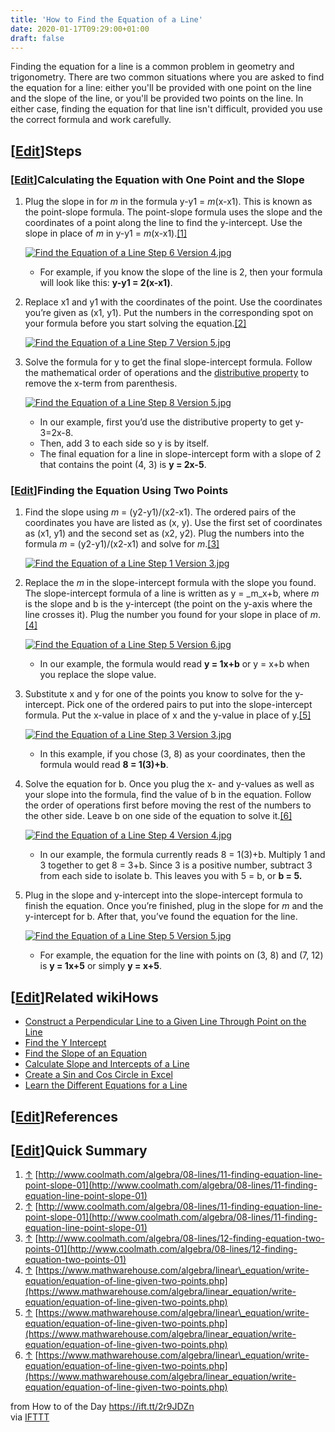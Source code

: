 ```yaml
---
title: 'How to Find the Equation of a Line'
date: 2020-01-17T09:29:00+01:00
draft: false
---
```


Finding the equation for a line is a common problem in geometry and trigonometry. There are two common situations where you are asked to find the equation for a line: either you'll be provided with one point on the line and the slope of the line, or you'll be provided two points on the line. In either case, finding the equation for that line isn't difficult, provided you use the correct formula and work carefully.

\[[Edit](https://www.wikihow.com/index.php?title=Find-the-Equation-of-a-Line&action=edit&section=1 "Edit section: Steps")\]Steps
--------------------------------------------------------------------------------------------------------------------------------

### \[[Edit](https://www.wikihow.com/index.php?title=Find-the-Equation-of-a-Line&action=edit&section=2 "Edit section: Calculating the Equation with One Point and the Slope")\]Calculating the Equation with One Point and the Slope

1.  Plug the slope in for _m_ in the formula y-y1 = _m_(x-x1). This is known as the point-slope formula. The point-slope formula uses the slope and the coordinates of a point along the line to find the y-intercept. Use the slope in place of _m_ in y-y1 = _m_(x-x1).[\[1\]](#_note-1)
    
    [![Find the Equation of a Line Step 6 Version 4.jpg](https://www.wikihow.com/images/thumb/d/d7/Find-the-Equation-of-a-Line-Step-6-Version-4.jpg/aid437759-v4-728px-Find-the-Equation-of-a-Line-Step-6-Version-4.jpg)](https://www.wikihow.com/Image:Find-the-Equation-of-a-Line-Step-6-Version-4.jpg)
    
    *   For example, if you know the slope of the line is 2, then your formula will look like this: **y-y1 = 2(x-x1)**.
2.  Replace x1 and y1 with the coordinates of the point. Use the coordinates you’re given as (x1, y1). Put the numbers in the corresponding spot on your formula before you start solving the equation.[\[2\]](#_note-2)
    
    [![Find the Equation of a Line Step 7 Version 5.jpg](https://www.wikihow.com/images/thumb/1/1a/Find-the-Equation-of-a-Line-Step-7-Version-5.jpg/aid437759-v4-728px-Find-the-Equation-of-a-Line-Step-7-Version-5.jpg)](https://www.wikihow.com/Image:Find-the-Equation-of-a-Line-Step-7-Version-5.jpg)
    
3.  Solve the formula for y to get the final slope-intercept formula. Follow the mathematical order of operations and the [distributive property](https://www.wikihow.com/Use-Distributive-Property-to-Solve-an-Equation "Use Distributive Property to Solve an Equation") to remove the x-term from parenthesis.
    
    [![Find the Equation of a Line Step 8 Version 5.jpg](https://www.wikihow.com/images/thumb/7/77/Find-the-Equation-of-a-Line-Step-8-Version-5.jpg/aid437759-v4-728px-Find-the-Equation-of-a-Line-Step-8-Version-5.jpg)](https://www.wikihow.com/Image:Find-the-Equation-of-a-Line-Step-8-Version-5.jpg)
    
    *   In our example, first you’d use the distributive property to get y-3=2x-8.
    *   Then, add 3 to each side so y is by itself.
    *   The final equation for a line in slope-intercept form with a slope of 2 that contains the point (4, 3) is **y = 2x-5**.

### \[[Edit](https://www.wikihow.com/index.php?title=Find-the-Equation-of-a-Line&action=edit&section=3 "Edit section: Finding the Equation Using Two Points")\]Finding the Equation Using Two Points

1.  Find the slope using _m_ = (y2\-y1)/(x2\-x1). The ordered pairs of the coordinates you have are listed as (x, y). Use the first set of coordinates as (x1, y1) and the second set as (x2, y2). Plug the numbers into the formula _m_ = (y2\-y1)/(x2\-x1) and solve for _m_.[\[3\]](#_note-3)
    
    [![Find the Equation of a Line Step 1 Version 3.jpg](https://www.wikihow.com/images/thumb/d/d4/Find-the-Equation-of-a-Line-Step-1-Version-3.jpg/aid437759-v4-728px-Find-the-Equation-of-a-Line-Step-1-Version-3.jpg)](https://www.wikihow.com/Image:Find-the-Equation-of-a-Line-Step-1-Version-3.jpg)
    
2.  Replace the _m_ in the slope-intercept formula with the slope you found. The slope-intercept formula of a line is written as y = _m_x+b, where _m_ is the slope and b is the y-intercept (the point on the y-axis where the line crosses it). Plug the number you found for your slope in place of _m_.[\[4\]](#_note-4)
    
    [![Find the Equation of a Line Step 5 Version 6.jpg](https://www.wikihow.com/images/thumb/f/fc/Find-the-Equation-of-a-Line-Step-5-Version-6.jpg/aid437759-v4-728px-Find-the-Equation-of-a-Line-Step-5-Version-6.jpg)](https://www.wikihow.com/Image:Find-the-Equation-of-a-Line-Step-5-Version-6.jpg)
    
    *   In our example, the formula would read **y = 1x+b** or y = x+b when you replace the slope value.
3.  Substitute x and y for one of the points you know to solve for the y-intercept. Pick one of the ordered pairs to put into the slope-intercept formula. Put the x-value in place of x and the y-value in place of y.[\[5\]](#_note-5)
    
    [![Find the Equation of a Line Step 3 Version 3.jpg](https://www.wikihow.com/images/thumb/6/65/Find-the-Equation-of-a-Line-Step-3-Version-3.jpg/aid437759-v4-728px-Find-the-Equation-of-a-Line-Step-3-Version-3.jpg)](https://www.wikihow.com/Image:Find-the-Equation-of-a-Line-Step-3-Version-3.jpg)
    
    *   In this example, if you chose (3, 8) as your coordinates, then the formula would read **8 = 1(3)+b**.
4.  Solve the equation for b. Once you plug the x- and y-values as well as your slope into the formula, find the value of b in the equation. Follow the order of operations first before moving the rest of the numbers to the other side. Leave b on one side of the equation to solve it.[\[6\]](#_note-6)
    
    [![Find the Equation of a Line Step 4 Version 4.jpg](https://www.wikihow.com/images/thumb/6/6b/Find-the-Equation-of-a-Line-Step-4-Version-4.jpg/aid437759-v4-728px-Find-the-Equation-of-a-Line-Step-4-Version-4.jpg)](https://www.wikihow.com/Image:Find-the-Equation-of-a-Line-Step-4-Version-4.jpg)
    
    *   In our example, the formula currently reads 8 = 1(3)+b. Multiply 1 and 3 together to get 8 = 3+b. Since 3 is a positive number, subtract 3 from each side to isolate b. This leaves you with 5 = b, or **b = 5.**
5.  Plug in the slope and y-intercept into the slope-intercept formula to finish the equation. Once you’re finished, plug in the slope for _m_ and the y-intercept for b. After that, you’ve found the equation for the line.
    
    [![Find the Equation of a Line Step 5 Version 5.jpg](https://www.wikihow.com/images/thumb/6/63/Find-the-Equation-of-a-Line-Step-5-Version-5.jpg/aid437759-v4-728px-Find-the-Equation-of-a-Line-Step-5-Version-5.jpg)](https://www.wikihow.com/Image:Find-the-Equation-of-a-Line-Step-5-Version-5.jpg)
    
    *   For example, the equation for the line with points on (3, 8) and (7, 12) is **y = 1x+5** or simply **y = x+5**.

\[[Edit](https://www.wikihow.com/index.php?title=Find-the-Equation-of-a-Line&action=edit&section=4 "Edit section: Related wikiHows")\]Related wikiHows
------------------------------------------------------------------------------------------------------------------------------------------------------

*   [Construct a Perpendicular Line to a Given Line Through Point on the Line](https://www.wikihow.com/Construct-a-Perpendicular-Line-to-a-Given-Line-Through-Point-on-the-Line "Construct a Perpendicular Line to a Given Line Through Point on the Line")
*   [Find the Y Intercept](https://www.wikihow.com/Find-the-Y-Intercept "Find the Y Intercept")
*   [Find the Slope of an Equation](https://www.wikihow.com/Find-the-Slope-of-an-Equation "Find the Slope of an Equation")
*   [Calculate Slope and Intercepts of a Line](https://www.wikihow.com/Calculate-Slope-and-Intercepts-of-a-Line "Calculate Slope and Intercepts of a Line")
*   [Create a Sin and Cos Circle in Excel](https://www.wikihow.com/Create-a-Sin-and-Cos-Circle-in-Excel "Create a Sin and Cos Circle in Excel")
*   [Learn the Different Equations for a Line](https://www.wikihow.com/Learn-the-Different-Equations-for-a-Line "Learn the Different Equations for a Line")

\[[Edit](https://www.wikihow.com/index.php?title=Find-the-Equation-of-a-Line&action=edit&section=5 "Edit section: References")\]References
------------------------------------------------------------------------------------------------------------------------------------------

\[[Edit](https://www.wikihow.com/index.php?title=Find-the-Equation-of-a-Line&action=edit&section=6 "Edit section: Quick Summary")\]Quick Summary
------------------------------------------------------------------------------------------------------------------------------------------------

1.  [↑](#_ref-1) [http://www.coolmath.com/algebra/08-lines/11-finding-equation-line-point-slope-01](http://www.coolmath.com/algebra/08-lines/11-finding-equation-line-point-slope-01)
2.  [↑](#_ref-2) [http://www.coolmath.com/algebra/08-lines/11-finding-equation-line-point-slope-01](http://www.coolmath.com/algebra/08-lines/11-finding-equation-line-point-slope-01)
3.  [↑](#_ref-3) [http://www.coolmath.com/algebra/08-lines/12-finding-equation-two-points-01](http://www.coolmath.com/algebra/08-lines/12-finding-equation-two-points-01)
4.  [↑](#_ref-4) [https://www.mathwarehouse.com/algebra/linear\_equation/write-equation/equation-of-line-given-two-points.php](https://www.mathwarehouse.com/algebra/linear_equation/write-equation/equation-of-line-given-two-points.php)
5.  [↑](#_ref-5) [https://www.mathwarehouse.com/algebra/linear\_equation/write-equation/equation-of-line-given-two-points.php](https://www.mathwarehouse.com/algebra/linear_equation/write-equation/equation-of-line-given-two-points.php)
6.  [↑](#_ref-6) [https://www.mathwarehouse.com/algebra/linear\_equation/write-equation/equation-of-line-given-two-points.php](https://www.mathwarehouse.com/algebra/linear_equation/write-equation/equation-of-line-given-two-points.php)

  
  
from How to of the Day https://ift.tt/2r9JDZn  
via [IFTTT](https://ifttt.com/?ref=da&site=blogger)
